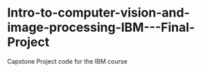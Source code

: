 # Intro-to-computer-vision-and-image-processing-IBM---Final-Project

Capstone Project code for the IBM course
